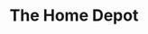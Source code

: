 ---
title: "The Home Depot"
url: /salem/the-home-depot-cherry-avenue-northeast/
shop: doityourself
---